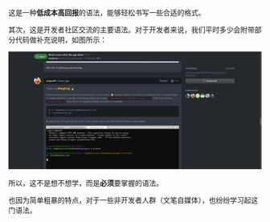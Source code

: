 这是一种**低成本高回报**的语法，能够轻松书写一些合适的格式。

其次，这是开发者社区交流的主要语法。对于开发者来说，我们平时多少会附带部分代码做补充说明，如图所示：

![](./images/1.png)

所以，这不是想不想学，而是**必须**要掌握的语法。

也因为简单粗暴的特点，对于一些非开发者人群（文笔自媒体），也纷纷学习起这门语法。
